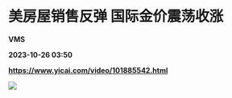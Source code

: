 # 美房屋销售反弹 国际金价震荡收涨
**VMS**

**2023-10-26 03:50**

**https://www.yicai.com/video/101885542.html**

![](http://imgcdn.yicai.com/vms-new/2023/10/91b40a8f-5718-411c-baed-b1ce43eec7e2_LQPq.jpg)
